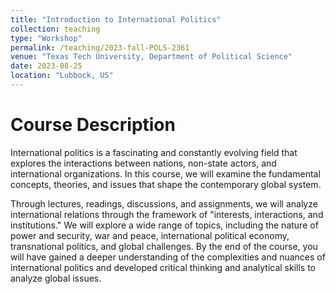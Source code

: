 ```yaml
---
title: "Introduction to International Politics"
collection: teaching
type: "Workshop"
permalink: /teaching/2023-fall-POLS-2361
venue: "Texas Tech University, Department of Political Science"
date: 2023-08-25
location: "Lubbock, US"
---
```


Course Description 
======
International politics is a fascinating and constantly evolving field that explores the interactions between nations, non-state actors, and international organizations. In this course, we will examine the fundamental concepts, theories, and issues that shape the contemporary global system. 

Through lectures, readings, discussions, and assignments, we will analyze international relations through the framework of "interests, interactions, and institutions." We will explore a wide range of topics, including the nature of power and security, war and peace, international political economy, transnational politics, and global challenges. By the end of the course, you will have gained a deeper understanding of the complexities and nuances of international politics and developed critical thinking and analytical skills to analyze global issues.
